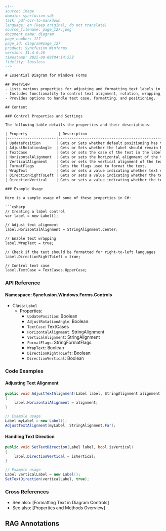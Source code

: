 ```html
<!--
source: image
domain: syncfusion-sdk
task: pdf-ocr-to-markdown
language: en (keep original; do not translate)
source_filename: page_127.jpeg
document_name: diagram
page_number: 127
page_id: diagram#page_127
product: Syncfusion Winforms
version: 11.4.0.26
timestamp: 2025-08-09T04:14:55Z
fidelity: lossless
-->

# Essential Diagram for Windows Forms

## Overview
- Lists various properties for adjusting and formatting text labels in Windows Forms.
- Includes functionality to control text alignment, rotation, wrapping, and direction.
- Provides options to handle text case, formatting, and positioning.

## Content

### Control Properties and Settings

The following table details the properties and their descriptions:

| Property              | Description                                                                 | Default | Type           | Remarks |
|----------------------|-----------------------------------------------------------------------------|---------|----------------|---------|
| UpdatePosition       | Gets or Sets whether default positioning has to be used.                 | NA      | Boolean        | NA      |
| AdjustRotationAngle  | Gets or Sets whether the label should remain horizontal on rotation of the node. | NA      | Boolean        | NA      |
| TextCase             | Gets or sets the case of the text in the label.                          | NA      | TextCases      | NA      |
| HorizontalAlignment  | Gets or sets the horizontal alignment of the text.                      | NA      | StringAlignment| NA      |
| VerticalAlignment    | Gets or sets the vertical alignment of the text.                        | NA      | StringAlignment| NA      |
| FormatFlags          | Gets the flags used to format the text.                                | NA      | StringFormatFlags| NA      |
| WrapText             | Gets or sets a value indicating whether text should be wrapped, when it exceeds the width of the bounding box. | NA      | Boolean        | NA      |
| DirectionRightToLeft | Gets or sets a value indicating whether the text is right to left.      | NA      | Boolean        | NA      |
| DirectionVertical    | Gets or sets a value indicating whether the text is vertical.          | NA      | Boolean        | NA      |

### Example Usage

Here is a sample usage of some of these properties in C#:

```csharp
// Creating a label control
var label = new Label();

// Adjust text alignment
label.HorizontalAlignment = StringAlignment.Center;

// Enable text wrapping
label.WrapText = true;

// Check if the text should be formatted for right-to-left languages
label.DirectionRightToLeft = true;

// Control text case
label.TextCase = TextCases.UpperCase;
```

### API Reference

#### Namespace: Syncfusion.Windows.Forms.Controls
- Class: `Label`
  - Properties:
    - `UpdatePosition`: Boolean
    - `AdjustRotationAngle`: Boolean
    - `TextCase`: TextCases
    - `HorizontalAlignment`: StringAlignment
    - `VerticalAlignment`: StringAlignment
    - `FormatFlags`: StringFormatFlags
    - `WrapText`: Boolean
    - `DirectionRightToLeft`: Boolean
    - `DirectionVertical`: Boolean

### Code Examples

#### Adjusting Text Alignment

```csharp
public void AdjustTextAlignment(Label label, StringAlignment alignment)
{
    label.HorizontalAlignment = alignment;
}

// Example usage
Label myLabel = new Label();
AdjustTextAlignment(myLabel, StringAlignment.Far);
```

#### Handling Text Direction

```csharp
public void SetTextDirection(Label label, bool isVertical)
{
    label.DirectionVertical = isVertical;
}

// Example usage
Label verticalLabel = new Label();
SetTextDirection(verticalLabel, true);
```

### Cross References
- See also: [Formatting Text in Diagram Controls]
- See also: [Properties and Methods Overview]

## RAG Annotations
<!-- tags: [winforms, diagram, label, text formatting, alignment, rotation, text direction, text alignment] keywords: [UpdatePosition, AdjustRotationAngle, TextCase, HorizontalAlignment, VerticalAlignment, FormatFlags, WrapText, DirectionRightToLeft, DirectionVertical] -->
```
